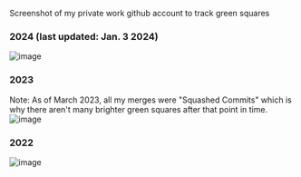 Screenshot of my private work github account to track green squares 

### 2024 (last updated: Jan. 3 2024)
![image](https://github.com/avcoder/view-contributions-at-work-green-squares/assets/7874705/90441f79-b490-41c4-a275-1ccaa9e2aae6)


### 2023 
Note: As of March 2023, all my merges were "Squashed Commits" which is why there aren't many brighter green squares after that point in time. 
![image](https://github.com/avcoder/view-contributions-green-squares-2023/assets/7874705/9ae8ff00-0b78-4702-b2ee-2309394e59cd)

### 2022
![image](https://github.com/avcoder/view-contributions-green-squares-2023/assets/7874705/f58fd320-b9c1-4cb5-928f-9379031d1d79)









